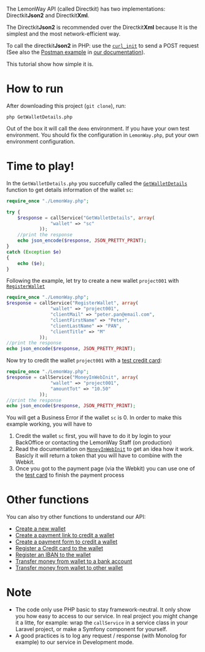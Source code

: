 The LemonWay API (called Directkit) has two implementations: Directkit**Json2** and Directkit**Xml**. 

The Directkit**Json2** is recommended over the Directkit**Xml** because It is the simplest and the most network-efficient way.

To call the directkit**Json2** in PHP: use the [`curl_init`] to send a POST request (See also the [Postman example](http://documentation.lemonway.fr/api-en/files/4194929/image2017-1-30+11%3A8%3A29.png) in [our documentation](http://documentation.lemonway.fr/api-en/directkit/overview/requests-and-responses)).

This tutorial show how simple it is.

# How to run

After downloading this project (`git clone`), run:
```
php GetWalletDetails.php 
```
Out of the box it will call the `demo` environment. If you have your own test environment. You should fix the configuration in `LemonWay.php`, put your own environment configuration.

# Time to play!

In the `GetWalletDetails.php` you succefully called the [`GetWalletDetails`] function to get details information of the wallet `sc`:

```php
require_once "./LemonWay.php";

try {
	$response = callService("GetWalletDetails", array(
	            "wallet" => "sc"
	        ));
    //print the response
	echo json_encode($response, JSON_PRETTY_PRINT);
}
catch (Exception $e) 
{
	echo ($e);
}
```

Following the example, let try to create a new wallet `project001` with [`RegisterWallet`]
```php
require_once "./LemonWay.php";
$response = callService("RegisterWallet", array(
	            "wallet" => "project001",
                "clientMail" => "peter.pan@email.com",
                "clientFirstName" => "Peter",
                "clientLastName" => "PAN",
                "clientTitle" => "M"
	        ));
//print the response
echo json_encode($response, JSON_PRETTY_PRINT);
```

Now try to credit the wallet `project001` with a [test credit card](http://documentation.lemonway.fr/api-en/introduction/test-environment-and-default-accounts):

```php
require_once "./LemonWay.php";
$response = callService("MoneyInWebInit", array(
	            "wallet" => "project001",
                "amountTot" => "10.50"
	        ));
//print the response
echo json_encode($response, JSON_PRETTY_PRINT);
```

You will get a Business Error if the wallet `sc` is 0. In order to make this example working, you will have to

1. Credit the wallet `sc` first, you will have to do it by login to your BackOffice or contacting the LemonWay Staff (on production)
2. Read the documentation on [`MoneyInWebInit`] to get an idea how it work. Basicly it will return a token that you will have to combine with the Webkit.
3. Once you got to the payment page (via the Webkit) you can use one of the [test card]((http://documentation.lemonway.fr/api-en/introduction/test-environment-and-default-accounts)) to finish the payment process 

# Other functions

You can also try other functions to understand our API:

- [Create a new wallet](http://documentation.lemonway.fr/api-en/directkit/manage-wallets/registerwallet-creating-a-new-wallet)
- [Create a payment link to credit a wallet](http://documentation.lemonway.fr/api-en/directkit/money-in-credit-a-wallet/by-card/moneyinwebinit-indirect-mode-money-in-by-card-crediting-a-wallet)
- [Create a payment form to credit a wallet](http://documentation.lemonway.fr/api-en/directkit/money-in-credit-a-wallet/payment-form)
- [Register a Credit card to the wallet](http://documentation.lemonway.fr/api-en/directkit/money-in-credit-a-wallet/by-card/registercard-linking-a-card-number-to-a-wallet-for-one-click-payment-or-rebill)
- [Register an IBAN to the wallet](http://documentation.lemonway.fr/api-en/directkit/money-out-debit-a-wallet-and-credit-a-bank-account/registeriban-link-an-iban-to-a-wallet)
- [Transfer money from wallet to a bank account](http://documentation.lemonway.fr/api-en/directkit/money-out-debit-a-wallet-and-credit-a-bank-account/moneyout-external-fund-transfer-from-a-wallet-to-a-bank-account)
- [Transfer money from wallet to other wallet](http://documentation.lemonway.fr/api-en/directkit/p2p-transfer-between-wallets/sendpayment-on-us-payment-between-wallets)

# Note

* The code only use PHP basic to stay framework-neutral. It only show you how easy to access to our service. In real project you might change it a litte, for example: wrap the `callService` in a service class in your Laravel project, or make a Symfony component for yourself.
* A good practices is to log any request / response (with Monolog for example) to our service in Development mode.


[`curl_init`]: http://php.net/manual/en/function.curl-init.php
[`SoapClient`]: http://php.net/manual/en/class.soapclient.php
[SoapClient]: https://github.com/lemonwaysas/php-client-directkit-xml-soap
[SoapClient SDK]: https://github.com/lemonwaysas/php-client-directkit-xml-soap-sdk
[LemonWay SDK]: https://github.com/lemonwaysas/php-client-directkit-xml
[LemonWay API documentation]: http://documentation.lemonway.fr/
[`MoneyInWebInit`]: http://documentation.lemonway.fr/api-en/directkit/money-in-credit-a-wallet/by-card/moneyinwebinit-indirect-mode-money-in-by-card-crediting-a-wallet
[`GetWalletDetails`]: http://documentation.lemonway.fr/api-en/directkit/manage-wallets/getwalletdetails-getting-detailed-wallet-data
[`RegisterWallet`]: http://documentation.lemonway.fr/api-en/directkit/manage-wallets/registerwallet-creating-a-new-wallet
